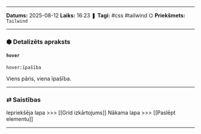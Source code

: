 ___

**Datums:** 2025-08-12
**Laiks:** 16:23
❚ **Tagi:** #css #tailwind 
⌬ **Priekšmets:**  `Tailwind`

---
### ⬢ Detalizēts apraksts
#### `hover`

`hover:īpašība`

Viens pāris, viena īpašība.

---
### ⇄ Saistības

Iepriekšēja lapa >>> [[Grid izkārtojums]]
Nākama lapa >>> [[Paslēpt elementu]]

---